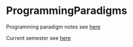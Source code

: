 # ProgrammingParadigms
Programming paradigm notes see [here](https://sulzmann.github.io/ProgrammingParadigms/)

Current semester see [here](https://sulzmann.github.io/ProgrammingParadigms/semSoSe24.html)

